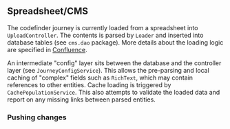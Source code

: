 ## Spreadsheet/CMS

The codefinder journey is currently loaded from a spreadsheet into `UploadController`. The contents is parsed by `Loader` 
and inserted into database tables (see `cms.dao` package). More details about the loading logic are specified in 
[Confluence](https://uktrade.atlassian.net/wiki/spaces/ILT/pages/444235881/Triage+permissions+finder+technical+design).

An intermediate "config" layer sits between the database and the controller layer (see `JourneyConfigService`). This allows
the pre-parsing and local caching of "complex" fields such as `RichText`, which may contain references to other entities.
Cache loading is triggered by `CachePopulationService`. This also attempts to validate the loaded data and report on any
missing links between parsed entities.

### Pushing changes
